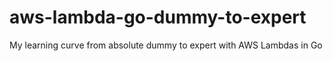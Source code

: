 # aws-lambda-go-dummy-to-expert
My learning curve from absolute dummy to expert with AWS Lambdas in Go
